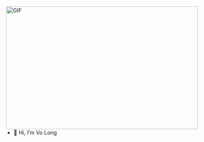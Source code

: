 
  <img align="right" alt="GIF" src="https://media0.giphy.com/media/zu3MWDMUU9581jLT6v/giphy.gif?cid=ecf05e47vmpcnir0l26z9v5bvln82l6xnvyo6q7ndgbkcycc&rid=giphy.gif&ct=g" width="500" height="320" />


- 👋 Hi, I’m Vo Long
